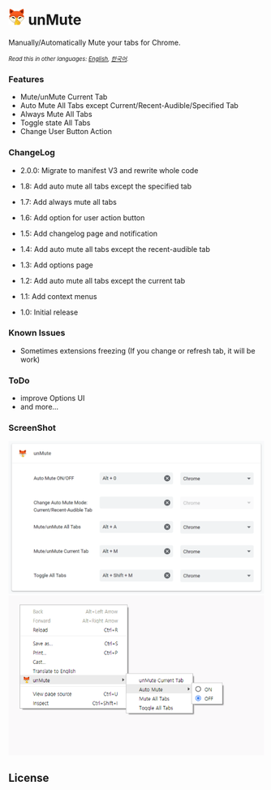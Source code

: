 # ![](image/icons/prod/icon32.png) unMute

Manually/Automatically Mute your tabs for Chrome.

<span style="font-size:0.8em">_Read this in other languages: [English](README.md), [한국어](README.ko.md)._</span>

### Features

- Mute/unMute Current Tab
- Auto Mute All Tabs except Current/Recent-Audible/Specified Tab
- Always Mute All Tabs
- Toggle state All Tabs
- Change User Button Action

### ChangeLog

- 2.0.0: Migrate to manifest V3 and rewrite whole code

- 1.8: Add auto mute all tabs except the specified tab
- 1.7: Add always mute all tabs
- 1.6: Add option for user action button
- 1.5: Add changelog page and notification
- 1.4: Add auto mute all tabs except the recent-audible tab
- 1.3: Add options page
- 1.2: Add auto mute all tabs except the current tab
- 1.1: Add context menus
- 1.0: Initial release

### Known Issues

- Sometimes extensions freezing (If you change or refresh tab, it will be work)

### ToDo

- improve Options UI
- and more...

### ScreenShot

![](image/screenshot/screenshot_shortcut.png)
![](image/screenshot/screenshot_context_menus.png)

## License

```

```
